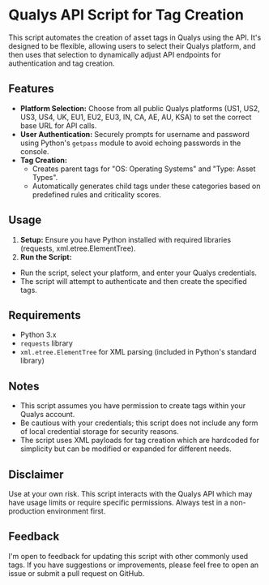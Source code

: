 # Qualys API Script for Tag Creation
This script automates the creation of asset tags in Qualys using the API. It's designed to be flexible, allowing users to select their Qualys platform, and then uses that selection to dynamically adjust API endpoints for authentication and tag creation.

## Features
- **Platform Selection:** Choose from all public Qualys platforms (US1, US2, US3, US4, UK, EU1, EU2, EU3, IN, CA, AE, AU, KSA) to set the correct base URL for API calls.
- **User Authentication:** Securely prompts for username and password using Python's ```getpass``` module to avoid echoing passwords in the console.
- **Tag Creation:** 
  - Creates parent tags for "OS: Operating Systems" and "Type: Asset Types".
  - Automatically generates child tags under these categories based on predefined rules and criticality scores.

## Usage
1. **Setup:** Ensure you have Python installed with required libraries (requests, xml.etree.ElementTree).
2. **Run the Script:**
  - Run the script, select your platform, and enter your Qualys credentials.
  - The script will attempt to authenticate and then create the specified tags.

## Requirements
- Python 3.x
- ```requests``` library
- ```xml.etree.ElementTree``` for XML parsing (included in Python's standard library)

## Notes
- This script assumes you have permission to create tags within your Qualys account. 
- Be cautious with your credentials; this script does not include any form of local credential storage for security reasons.
- The script uses XML payloads for tag creation which are hardcoded for simplicity but can be modified or expanded for different needs.

## Disclaimer
Use at your own risk. This script interacts with the Qualys API which may have usage limits or require specific permissions. Always test in a non-production environment first. 

## Feedback
I'm open to feedback for updating this script with other commonly used tags. If you have suggestions or improvements, please feel free to open an issue or submit a pull request on GitHub.
